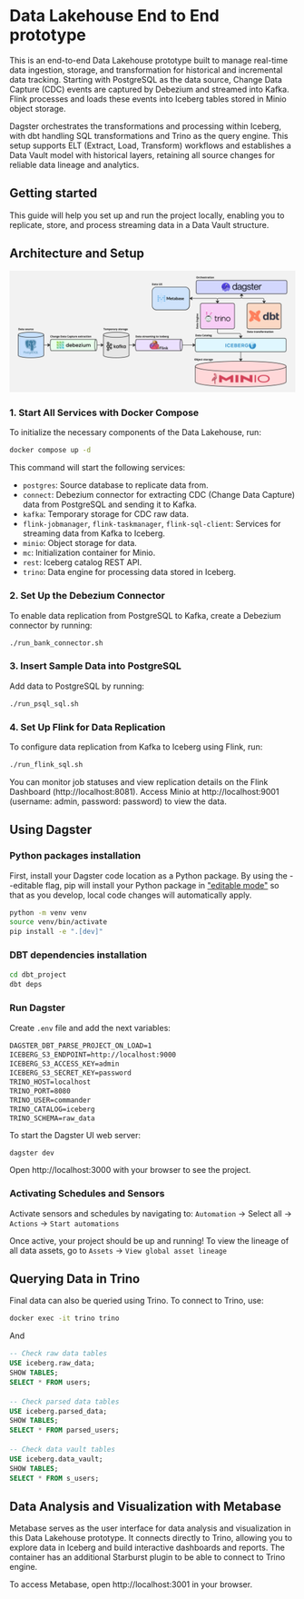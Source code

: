 # Data Lakehouse End to End prototype

This is an end-to-end Data Lakehouse prototype built to manage real-time data ingestion, storage, and transformation for historical and incremental data tracking. Starting with PostgreSQL as the data source, Change Data Capture (CDC) events are captured by Debezium and streamed into Kafka. Flink processes and loads these events into Iceberg tables stored in Minio object storage.

Dagster orchestrates the transformations and processing within Iceberg, with dbt handling SQL transformations and Trino as the query engine. This setup supports ELT (Extract, Load, Transform) workflows and establishes a Data Vault model with historical layers, retaining all source changes for reliable data lineage and analytics.

## Getting started

This guide will help you set up and run the project locally, enabling you to replicate, store, and process streaming data in a Data Vault structure.

## Architecture and Setup

![](architecture.jpg)

### 1. Start All Services with Docker Compose

To initialize the necessary components of the Data Lakehouse, run:

```bash
docker compose up -d
```

This command will start the following services:
- `postgres`: Source database to replicate data from.
- `connect`: Debezium connector for extracting CDC (Change Data Capture) data from PostgreSQL and sending it to Kafka.
- `kafka`: Temporary storage for CDC raw data.
- `flink-jobmanager`, `flink-taskmanager`, `flink-sql-client`: Services for streaming data from Kafka to Iceberg.
- `minio`: Object storage for data.
- `mc`: Initialization container for Minio.
- `rest`: Iceberg catalog REST API.
- `trino`: Data engine for processing data stored in Iceberg.

### 2. Set Up the Debezium Connector

To enable data replication from PostgreSQL to Kafka, create a Debezium connector by running:

```bash
./run_bank_connector.sh
```

### 3. Insert Sample Data into PostgreSQL

Add data to PostgreSQL by running:

```bash
./run_psql_sql.sh
```

### 4. Set Up Flink for Data Replication

To configure data replication from Kafka to Iceberg using Flink, run:

```bash
./run_flink_sql.sh
```

You can monitor job statuses and view replication details on the Flink Dashboard (http://localhost:8081).
Access Minio at http://localhost:9001 (username: admin, password: password) to view the data.

## Using Dagster

### Python packages installation

First, install your Dagster code location as a Python package. By using the --editable flag, pip will install your Python package in ["editable mode"](https://pip.pypa.io/en/latest/topics/local-project-installs/#editable-installs) so that as you develop, local code changes will automatically apply.

```bash
python -m venv venv
source venv/bin/activate
pip install -e ".[dev]"
```

### DBT dependencies installation
```bash
cd dbt_project
dbt deps
```

### Run Dagster

Create `.env` file and add the next variables:
```
DAGSTER_DBT_PARSE_PROJECT_ON_LOAD=1
ICEBERG_S3_ENDPOINT=http://localhost:9000
ICEBERG_S3_ACCESS_KEY=admin
ICEBERG_S3_SECRET_KEY=password
TRINO_HOST=localhost
TRINO_PORT=8080
TRINO_USER=commander
TRINO_CATALOG=iceberg
TRINO_SCHEMA=raw_data
```

To start the Dagster UI web server:

```bash
dagster dev
```

Open http://localhost:3000 with your browser to see the project.

### Activating Schedules and Sensors

Activate sensors and schedules by navigating to: `Automation` -> Select all -> `Actions` -> `Start automations`

Once active, your project should be up and running! To view the lineage of all data assets, go to `Assets` -> `View global asset lineage`

## Querying Data in Trino

Final data can also be queried using Trino. To connect to Trino, use:

```bash
docker exec -it trino trino
```
And
```sql
-- Check raw data tables
USE iceberg.raw_data;
SHOW TABLES;
SELECT * FROM users;

-- Check parsed data tables
USE iceberg.parsed_data;
SHOW TABLES;
SELECT * FROM parsed_users;

-- Check data vault tables
USE iceberg.data_vault;
SHOW TABLES;
SELECT * FROM s_users;
```

## Data Analysis and Visualization with Metabase

Metabase serves as the user interface for data analysis and visualization in this Data Lakehouse prototype.
It connects directly to Trino, allowing you to explore data in Iceberg and build interactive dashboards and reports.
The container has an additional Starburst plugin to be able to connect to Trino engine.

To access Metabase, open http://localhost:3001 in your browser.
